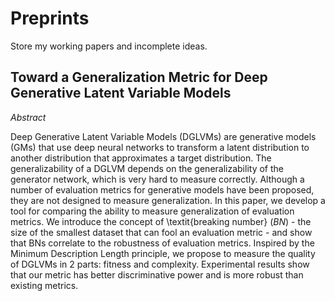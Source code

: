 # Preprints
Store my working papers and incomplete ideas. 

## Toward a Generalization Metric for Deep Generative Latent Variable Models
*Abstract* 

Deep Generative Latent Variable Models (DGLVMs) are generative models (GMs) that use deep neural networks to transform a latent distribution to another distribution that approximates a target distribution.
The generalizability of a DGLVM depends on the generalizability of the generator network, which is very hard to measure correctly.
Although a number of evaluation metrics for generative models have been proposed, they are not designed to measure generalization.
In this paper, we develop a tool for comparing the ability to measure generalization of evaluation metrics.
We introduce the concept of \textit{breaking number} $(BN)$ - the size of the smallest dataset that can fool an evaluation metric - and show that BNs correlate to the robustness of evaluation metrics.
Inspired by the Minimum Description Length principle, we propose to measure the quality of DGLVMs in 2 parts: fitness and complexity. Experimental results show that our metric has better discriminative power and is more robust than existing metrics.

